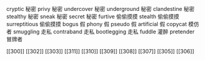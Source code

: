 




cryptic 秘密
privy 秘密
undercover 秘密
underground 秘密
clandestine 秘密
stealthy 秘密
sneak 秘密
secret 秘密
furtive 偷偷摸摸
stealth 偷偷摸摸
surreptitious 偷偷摸摸
bogus 假
phony 假
pseudo 假
artificial 假
copycat 模仿者
smuggling 走私
contraband 走私
bootlegging 走私
fuddle 灌醉
pretender 冒牌者

[[300]]
[[302]]
[[303]]
[[311]]
[[310]]
[[309]]
[[308]]
[[307]]
[[305]]
[[306]]